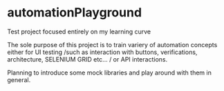 # automationPlayground
Test project focused entirely on my learning curve

The sole purpose of this project is to train variery of automation concepts either for UI testing /such as interaction with buttons, verifications, architecture, SELENIUM GRID etc... / or API interactions.

Planning to introduce some mock libraries and play around with them in general.
